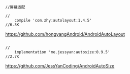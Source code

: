 

```
//屏幕适配

//
    compile 'com.zhy:autolayout:1.4.5'
//6.3K
```
https://github.com/hongyangAndroid/AndroidAutoLayout        

```

//
    implementation 'me.jessyan:autosize:0.9.5'
//2.7K 
```
https://github.com/JessYanCoding/AndroidAutoSize    



























